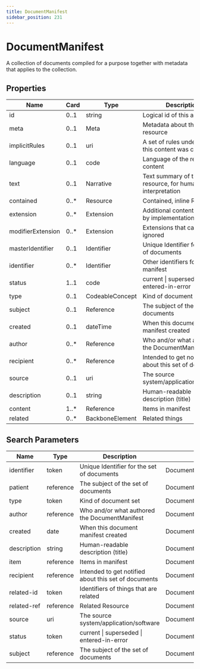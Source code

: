 ```yaml
---
title: DocumentManifest
sidebar_position: 231
---
```


# DocumentManifest

A collection of documents compiled for a purpose together with metadata that applies to the collection.

## Properties

| Name | Card | Type | Description |
| --- | --- | --- | --- |
| id | 0..1 | string | Logical id of this artifact
| meta | 0..1 | Meta | Metadata about the resource
| implicitRules | 0..1 | uri | A set of rules under which this content was created
| language | 0..1 | code | Language of the resource content
| text | 0..1 | Narrative | Text summary of the resource, for human interpretation
| contained | 0..* | Resource | Contained, inline Resources
| extension | 0..* | Extension | Additional content defined by implementations
| modifierExtension | 0..* | Extension | Extensions that cannot be ignored
| masterIdentifier | 0..1 | Identifier | Unique Identifier for the set of documents
| identifier | 0..* | Identifier | Other identifiers for the manifest
| status | 1..1 | code | current \| superseded \| entered-in-error
| type | 0..1 | CodeableConcept | Kind of document set
| subject | 0..1 | Reference | The subject of the set of documents
| created | 0..1 | dateTime | When this document manifest created
| author | 0..* | Reference | Who and/or what authored the DocumentManifest
| recipient | 0..* | Reference | Intended to get notified about this set of documents
| source | 0..1 | uri | The source system/application/software
| description | 0..1 | string | Human-readable description (title)
| content | 1..* | Reference | Items in manifest
| related | 0..* | BackboneElement | Related things

## Search Parameters

| Name | Type | Description | Expression
| --- | --- | --- | --- |
| identifier | token | Unique Identifier for the set of documents | DocumentManifest.masterIdentifier
| patient | reference | The subject of the set of documents | DocumentManifest.subject
| type | token | Kind of document set | DocumentManifest.type
| author | reference | Who and/or what authored the DocumentManifest | DocumentManifest.author
| created | date | When this document manifest created | DocumentManifest.created
| description | string | Human-readable description (title) | DocumentManifest.description
| item | reference | Items in manifest | DocumentManifest.content
| recipient | reference | Intended to get notified about this set of documents | DocumentManifest.recipient
| related-id | token | Identifiers of things that are related | DocumentManifest.related.identifier
| related-ref | reference | Related Resource | DocumentManifest.related.ref
| source | uri | The source system/application/software | DocumentManifest.source
| status | token | current \| superseded \| entered-in-error | DocumentManifest.status
| subject | reference | The subject of the set of documents | DocumentManifest.subject

